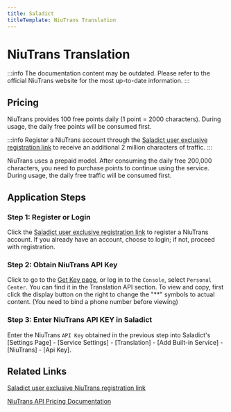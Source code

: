 ```yaml
---
title: Saladict
titleTemplate: NiuTrans Translation
---
```


# NiuTrans Translation

:::info
The documentation content may be outdated. Please refer to the official NiuTrans website for the most up-to-date information.
:::

## Pricing

NiuTrans provides 100 free points daily (1 point = 2000 characters). During usage, the daily free points will be consumed first.

:::info
Register a NiuTrans account through the [Saladict user exclusive registration link](https://niutrans.com/login?active=3&userSource=pot) to receive an additional 2 million characters of traffic.
:::

NiuTrans uses a prepaid model. After consuming the daily free 200,000 characters, you need to purchase points to continue using the service. During usage, the daily free traffic will be consumed first.

## Application Steps

### Step 1: Register or Login

Click the [Saladict user exclusive registration link](https://niutrans.com/login?active=3&userSource=pot) to register a NiuTrans account. If you already have an account, choose to login; if not, proceed with registration.

### Step 2: Obtain NiuTrans API Key

Click to go to the [Get Key page](https://niutrans.com/cloud/account_info/info), or log in to the `Console`, select `Personal Center`. You can find it in the Translation API section. To view and copy, first click the display button on the right to change the "**" symbols to actual content. (You need to bind a phone number before viewing)

### Step 3: Enter NiuTrans API KEY in Saladict

Enter the NiuTrans `API Key` obtained in the previous step into Saladict's [Settings Page] - [Service Settings] - [Translation] - [Add Built-in Service] - [NiuTrans] - [Api Key].

## Related Links

[Saladict user exclusive NiuTrans registration link](https://niutrans.com/login?active=3&userSource=pot)

[NiuTrans API Pricing Documentation](https://niutrans.com/price)
